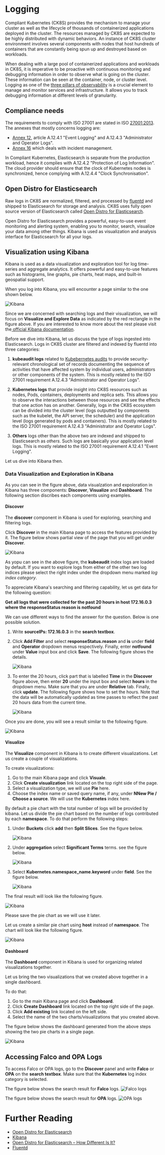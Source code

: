 # Logging

Compliant Kubernetes (CK8S) provides the mechanism to manage your cluster as well as  the lifecycle of thousands of containerized applications deployed in  the cluster. The resources managed by CK8S are expected to be highly distributed with dynamic behaviors. An instance of CK8S cluster  environment involves several components with  nodes that host hundreds of containers that are constantly being spun up and destroyed based on workloads.

When dealing with a large pool of containerized applications and workloads in CK8S, it is imperative to be proactive with continuous monitoring and debugging information in order to observe what is going on the cluster. These information can be seen at the container, node, or cluster level.  Logging as one of the [three pillars of observability](https://www.oreilly.com/library/view/distributed-systems-observability/9781492033431/ch04.html#:~:text=Logs%2C%20metrics%2C%20and%20traces%20are,ability%20to%20build%20better%20systems.) is a crucial element to manage and monitor services and infrastructure. It allows you to track debugging information at different levels of granularity.

## Compliance needs

The requirements to comply with ISO 27001 are stated in ISO [27001:2013](https://www.isms.online/iso-27001/). The annexes that mostly concerns logging are:

- [Annex 12](https://www.isms.online/iso-27001/annex-a-12-operations-security/), article A.12.4.1 "Event Logging" and A.12.4.3 "Administrator and Operator Logs".
- [Annex 16](https://www.isms.online/iso-27001/annex-a-16-information-security-incident-management/) which deals with incident management.

In Compliant Kubernetes, Elasticsearch is separate from the production workload, hence it complies with A.12.4.2 "Protection of Log Information". The cloud provider should ensure that the clock of Kubernetes nodes is synchronized, hence complying with A.12.4.4 "Clock Synchronisation".

## Open Distro for Elasticsearch

Raw logs in CK8S are normalized, filtered, and processed by [fluentd](https://www.fluentd.org/) and shipped to Elasticsearch for storage and analysis. CK8S uses fully open source version of Elasticsearch called  [Open Distro for Elasticsearch](https://logz.io/blog/open-distro-for-elasticsearch/).

Open Distro for Elasticsearch provides a powerful, easy-to-use event monitoring and alerting system, enabling you to monitor, search, visualize your data among other things. Kibana is used as visualization and analysis interface  for Elasticsearch for all your logs.

## Visualization using Kibana
Kibana is used as a data visualization and exploration tool for log time-series  and aggregate analytics. It offers powerful and easy-to-use features such as histograms, line graphs, pie charts, heat maps, and built-in geospatial support.

When you log into Kibana, you will encounter a page similar to the one shown below.

![Kibana](../img/kibana.png)

Since we are concerned with searching logs and their visualization, we will focus on **Visualize and Explore Data** as   indicated by the red rectangle in the figure above. If you are interested to know more about the rest please visit the[ official Kibana documentation](https://opendistro.github.io/for-elasticsearch-docs/docs/kibana/).

Before we dive into Kibana, let us discuss the type of logs ingested into Elasticsearch. Logs in CK8S cluster are filtered and indexed by fluentd into three categories:

  1. **kubeaudit logs** related to [Kubebernetes audits](https://kubernetes.io/docs/tasks/debug-application-cluster/audit/) to provide security-relevant chronological set of records documenting the sequence of activities that have affected system by individual users, administrators or other components of the system.
This is mostly related to the ISO 27001 requirement A.12.4.3 "Administrator and Operator Logs".

  1. **Kubernetes logs** that provide insight into CK8S resources such as nodes, Pods, containers, deployments and replica sets. This allows you to observe the interactions between those resources and see the effects that one action has on another. Generally, logs in the CK8S ecosystem can be divided into the cluster level (logs outputted by components such as the kubelet, the API server, the scheduler) and the application level (logs generated by pods and containers).
This is mostly related to the ISO 27001 requirement A.12.4.3 "Administrator and Operator Logs".



  1. **Others** logs other than the above two are indexed and shipped to Elasticsearch as *others*. Such logs are basically your application level logs.
This is mostly related to the ISO 27001 requirement A.12.4.1 "Event Logging".

Let us dive into Kibana then.

### Data Visualization and Exploration in Kibana

As you can see in the figure above, data visualzation and expoloration in Kibana has three components: **Discover**, **Visualize** and **Dashboard**.  The following section discribes each components using examples.

#### Discover

The **discover** component in  Kibana is used for exploring, searching and filtering logs.

Click **Discover** in the main Kibana page to access the features provided by it. The figure below shows partial view of the page that you will get under **Discover**.

  ![Kibana](../img/discover.png)

As yopu can see in the above figure, the **kubeaudit** index logs are loaded by default. If you want to explore logs from either of the other two log indices please select the right index under the dropdown menu marked *log index category*.

To appreciate Kibana's searching and filtering capability, let us get data for the following question:

 **Get all logs that were collected for the past 20 hours in host 172.16.0.3 where the responseStatus reason is notfound**

 We can use different ways to find the answer for the question. Below is one possible solution.

  1.  Write **sourceIPs: 172.16.0.3**  in the **search textbox**.

  1. Click **Add Filter** and select **responseStatus.reason** and **is** under **field** and **Operator** dropdown menus respectively. Finally, enter
**notfound** under **Value** input box and click **Save**. The following figure shows the details.

      ![Kibana](../img/discover_filter.png)

  1. To enter the 20 hours, click part that is labelled **Time** in the **Discover** figure above, then enter **20** under the input box and select **hours** in the dropdown menu. Make sure that you are under **Relative** tab. Finally, click **update**. The following figure shows how to set the hours. Note that the data will be automatically updated as time passes to reflect the past 20 hours data from the current time.

      ![Kibana](../img/discover_hours.png)

Once you are done, you will see a result similar to the following figure.

![Kibana](../img/discover_filter_hours_result.png)  



#### Visualize

The **Visualize** component in Kibana is to create different visualizations. Let us create a couple of visualizations.

To create visualizations:

  1. Go to the main Kibana page and click **Visuale**.
  2. Click **Create visualization** link located on the top right side of the page.
  3. Select a visualization type, we will use **Pie** here.
  4. Choose the index name or saved query name, if any,  under **NNew Pie / Choose a source**. We will use the **Kubernetes** index here.

By default a pie chart with the total number of logs will be provided by kibana. Let us divide the pie chart based on the number of logs contributed by each **namespace**. To do that perform the following steps:

  1. Under **Buckets** click **add** then **Split Slices**. See the figure below.

      ![Kibana](../img/add_bucket.png)

  1. Under **aggregation** select **Significant Terms** terms. see the figure below.

      ![Kibana](../img/aggregation.png)

  1. Select **Kubernetes.namespace_name.keyword** under **field**. See the figure below.

      ![Kibana](../img/namespace.png)

The final result will look like the following figure.

![Kibana](../img/namespace_pie.png)

Please save the pie chart as we will use it later.

Let us create a similar pie chart using **host** instead of **namespace**. The chart will look like the following figure.

![Kibana](../img/host_pie.png)

#### Dashboard

The **Dashboard** component in Kibana is used for organizing related visualizations together.

Let us bring the  two visualizations that we created above together in a single dashboard.

To do that:

1. Go to the main Kibana page and click **Dashboard**.
2. Click **Create Dashboard** link located on the top right side of the page.
3. Click **Add existing** link located on the left side.
4. Select the name of the two charts/visualizations that you created above.

The figure below shows the dashboard generated from the above steps showing the two pie charts in a single page.

![Kibana](../img/dashboard.png)


## Accessing Falco and OPA Logs
To access Falco or OPA logs, go to the  **Discover** panel and write **Falco** or **OPA** on the **search textbox**.  Make sure that  the **Kubernetes** log index category is selected.

The figure below shows  the search result for **Falco** logs.
![Falco logs](../img/falco_log.png)

The figure below shows the search result for **OPA** logs.
![OPA logs](../img/opa_log.png)

# Further Reading

* [Open Distro for Elasticsearch](https://opendistro.github.io/for-elasticsearch/)
* [Kibana](https://opendistro.github.io/for-elasticsearch-docs/docs/kibana/)
* [Open Distro for Elasticsearch – How Different Is It?](https://logz.io/blog/open-distro-for-elasticsearch/)
* [Fluentd](https://www.fluentd.org/)
